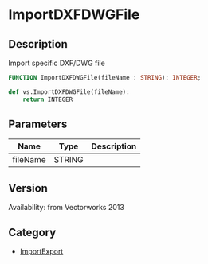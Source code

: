 # ImportDXFDWGFile

## Description
Import specific DXF/DWG file

```pascal
FUNCTION ImportDXFDWGFile(fileName : STRING): INTEGER;
```

```python
def vs.ImportDXFDWGFile(fileName):
    return INTEGER
```

## Parameters
|Name|Type|Description|
|---|---|---|
|fileName|STRING|   |

## Version
Availability: from Vectorworks 2013

## Category
* [ImportExport](../Categories/ImportExport.md)
